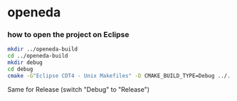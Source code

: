 # openeda

### how to open the project on Eclipse

```bash
mkdir ../openeda-build
cd ../openeda-build
mkdir debug
cd debug
cmake -G"Eclipse CDT4 - Unix Makefiles" -D CMAKE_BUILD_TYPE=Debug ../../openeda
```

Same for Release (switch "Debug" to "Release")
